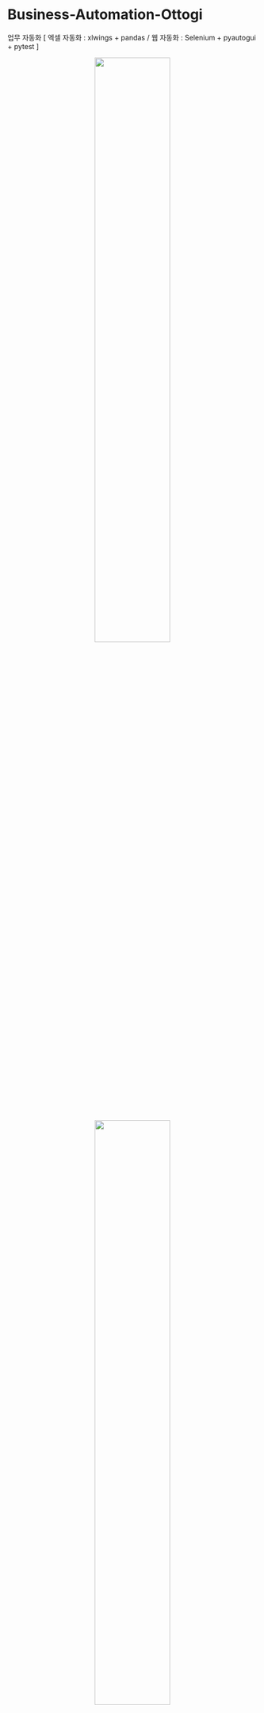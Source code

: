 # Business-Automation-Ottogi
업무 자동화 [ 엑셀 자동화 : xlwings + pandas / 웹 자동화 : Selenium + pyautogui + pytest ]


<center><img src="https://user-images.githubusercontent.com/70880695/116061571-fb4ba300-a6bd-11eb-92ee-981723c66a60.png" width="55%"></center>


<center><img src="https://user-images.githubusercontent.com/70880695/116062112-95135000-a6be-11eb-896d-3ba8f425443a.png" width="55%"></center>

---
### 디렉토리 구조


<center><img src="https://user-images.githubusercontent.com/70880695/116064099-a78e8900-a6c0-11eb-9671-c5eac52e9a05.png" width="55%"></center>


### 실행 결과
<center><img src="https://user-images.githubusercontent.com/70880695/116064292-d4db3700-a6c0-11eb-9b17-40b349f2d6d4.png" width="55%"></center>
